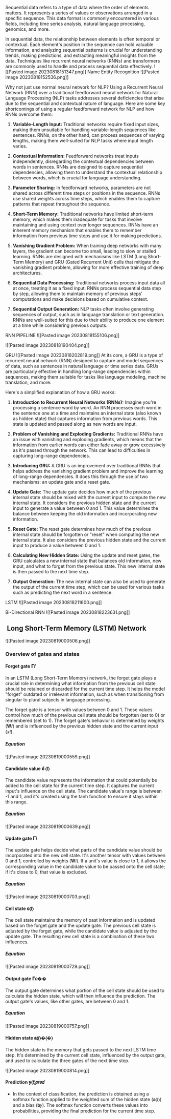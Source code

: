Sequential data refers to a type of data where the order of elements matters. It represents a series of values or observations arranged in a specific sequence. This data format is commonly encountered in various fields, including time series analysis, natural language processing, genomics, and more.

In sequential data, the relationship between elements is often temporal or contextual. Each element's position in the sequence can hold valuable information, and analyzing sequential patterns is crucial for understanding trends, making predictions, and extracting meaningful insights from the data. Techniques like recurrent neural networks (RNNs) and transformers are commonly used to handle and process sequential data effectively.
![[Pasted image 20230818151347.png]]
Name Entity Recognition
![[Pasted image 20230818152536.png]]

Why not just use normal neural network for NLP?
Using a Recurrent Neural Network (RNN) over a traditional feedforward neural network for Natural Language Processing (NLP) tasks addresses several deficiencies that arise due to the sequential and contextual nature of language. Here are some key shortcomings of using a regular feedforward network for NLP and how RNNs overcome them:

1. **Variable-Length Input:** Traditional networks require fixed input sizes, making them unsuitable for handling variable-length sequences like sentences. RNNs, on the other hand, can process sequences of varying lengths, making them well-suited for NLP tasks where input length varies.
    
2. **Contextual Information:** Feedforward networks treat inputs independently, disregarding the contextual dependencies between words in sentences. RNNs are designed to capture sequential dependencies, allowing them to understand the contextual relationship between words, which is crucial for language understanding.
    
3. **Parameter Sharing:** In feedforward networks, parameters are not shared across different time steps or positions in the sequence. RNNs use shared weights across time steps, which enables them to capture patterns that repeat throughout the sequence.
    
4. **Short-Term Memory:** Traditional networks have limited short-term memory, which makes them inadequate for tasks that involve maintaining and using context over longer sequences. RNNs have an inherent memory mechanism that enables them to remember information from previous time steps and use it for making predictions.
    
5. **Vanishing Gradient Problem:** When training deep networks with many layers, the gradient can become too small, leading to slow or stalled learning. RNNs are designed with mechanisms like LSTM (Long Short-Term Memory) and GRU (Gated Recurrent Unit) cells that mitigate the vanishing gradient problem, allowing for more effective training of deep architectures.
    
6. **Sequential Data Processing:** Traditional networks process input data all at once, treating it as a fixed input. RNNs process sequential data step by step, allowing them to maintain memory of previous steps' computations and make decisions based on cumulative context.
    
7. **Sequential Output Generation:** NLP tasks often involve generating sequences of output, such as in language translation or text generation. RNNs are well-suited for this due to their ability to produce one element at a time while considering previous outputs.


RNN PIPELINE
![[Pasted image 20230818155106.png]]

![[Pasted image 20230818190404.png]]

GRU
![[Pasted image 20230818202819.png]]
At its core, a GRU is a type of recurrent neural network (RNN) designed to capture and model sequences of data, such as sentences in natural language or time series data. GRUs are particularly effective in handling long-range dependencies within sequences, making them suitable for tasks like language modeling, machine translation, and more.

Here's a simplified explanation of how a GRU works:

1. **Introduction to Recurrent Neural Networks (RNNs):** Imagine you're processing a sentence word by word. An RNN processes each word in the sentence one at a time and maintains an internal state (also known as hidden state) that captures information from previous words. This state is updated and passed along as new words are input.
    
2. **Problem of Vanishing and Exploding Gradients:** Traditional RNNs have an issue with vanishing and exploding gradients, which means that the information from earlier words can either fade away or grow excessively as it's passed through the network. This can lead to difficulties in capturing long-range dependencies.
    
3. **Introducing GRU:** A GRU is an improvement over traditional RNNs that helps address the vanishing gradient problem and improve the learning of long-range dependencies. It does this through the use of two mechanisms: an update gate and a reset gate.
    
4. **Update Gate:** The update gate decides how much of the previous internal state should be mixed with the current input to compute the new internal state. It considers the previous hidden state and the current input to generate a value between 0 and 1. This value determines the balance between keeping the old information and incorporating new information.
    
5. **Reset Gate:** The reset gate determines how much of the previous internal state should be forgotten or "reset" when computing the new internal state. It also considers the previous hidden state and the current input to produce a value between 0 and 1.
    
6. **Calculating New Hidden State:** Using the update and reset gates, the GRU calculates a new internal state that balances old information, new input, and what to forget from the previous state. This new internal state is then passed to the next time step.
    
7. **Output Generation:** The new internal state can also be used to generate the output of the current time step, which can be used for various tasks such as predicting the next word in a sentence.


LSTM
![[Pasted image 20230818211600.png]]

Bi-Directional RNN
![[Pasted image 20230818223631.png]]


##  Long Short-Term Memory (LSTM) Network
![[Pasted image 20230819000506.png]]
### Overview of gates and states

#### Forget gate 𝚪𝑓

In an LSTM (Long Short-Term Memory) network, the forget gate plays a crucial role in determining what information from the previous cell state should be retained or discarded for the current time step. It helps the model "forget" outdated or irrelevant information, such as when transitioning from singular to plural subjects in language processing.

The forget gate is a tensor with values between 0 and 1. These values control how much of the previous cell state should be forgotten (set to 0) or remembered (set to 1). The forget gate's behavior is determined by weights (𝐖𝑓) and is influenced by the previous hidden state and the current input (𝑥𝑡).

##### Equation
![[Pasted image 20230819000559.png]]

#### Candidate value 𝐜̃ ⟨𝑡⟩

The candidate value represents the information that could potentially be added to the cell state for the current time step. It captures the current input's influence on the cell state. The candidate value's range is between -1 and 1, and it's created using the tanh function to ensure it stays within this range.
##### Equation[](https://useaapvuptka.labs.coursera.org/notebooks/W1A1/Building_a_Recurrent_Neural_Network_Step_by_Step.ipynb#Equation)

![[Pasted image 20230819000639.png]]

#### Update gate 𝚪𝑖

The update gate helps decide what parts of the candidate value should be incorporated into the new cell state. It's another tensor with values between 0 and 1, controlled by weights (𝐖𝑖). If a unit's value is close to 1, it allows the corresponding value in the candidate value to be passed onto the cell state; if it's close to 0, that value is excluded.

##### Equation[](https://useaapvuptka.labs.coursera.org/notebooks/W1A1/Building_a_Recurrent_Neural_Network_Step_by_Step.ipynb#Equation)

![[Pasted image 20230819000703.png]]

#### Cell state 𝐜⟨𝑡⟩

The cell state maintains the memory of past information and is updated based on the forget gate and the update gate. The previous cell state is adjusted by the forget gate, while the candidate value is adjusted by the update gate. The resulting new cell state is a combination of these two influences.

##### Equation[](https://useaapvuptka.labs.coursera.org/notebooks/W1A1/Building_a_Recurrent_Neural_Network_Step_by_Step.ipynb#Equation)

![[Pasted image 20230819000729.png]]

#### Output gate 𝚪𝑜��[](https://useaapvuptka.labs.coursera.org/notebooks/W1A1/Building_a_Recurrent_Neural_Network_Step_by_Step.ipynb#Output-gate-$\mathbf{\Gamma}_{o}$)

The output gate determines what portion of the cell state should be used to calculate the hidden state, which will then influence the prediction. The output gate's values, like other gates, are between 0 and 1.

##### Equation

![[Pasted image 20230819000757.png]]

#### Hidden state 𝐚⟨𝑡⟩�⟨�⟩[](https://useaapvuptka.labs.coursera.org/notebooks/W1A1/Building_a_Recurrent_Neural_Network_Step_by_Step.ipynb#Hidden-state-$\mathbf{a}^{\langle-t-\rangle}$)

The hidden state is the memory that gets passed to the next LSTM time step. It's determined by the current cell state, influenced by the output gate, and used to calculate the three gates of the next time step.

![[Pasted image 20230819000814.png]]

#### Prediction 𝐲⟨𝑡⟩𝑝𝑟𝑒𝑑

- In the context of classification, the prediction is obtained using a softmax function applied to the weighted sum of the hidden state (𝐚⟨𝑡⟩) and a bias (𝐛𝑦). The softmax function converts these values into probabilities, providing the final prediction for the current time step.